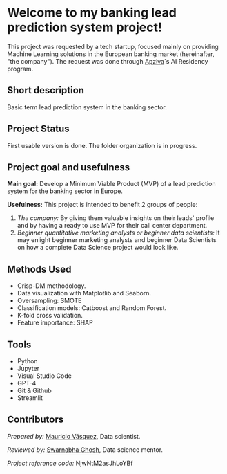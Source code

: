 # Welcome to my banking lead prediction system project!
This project was requested by a tech startup, focused mainly on providing Machine Learning solutions in the European banking market (hereinafter, "the company"). The request was done through [Apziva](https://www.apziva.com/)´s AI Residency program.

## Short description
Basic term lead prediction system in the banking sector.

## Project Status
First usable version is done. The folder organization is in progress. 

## Project goal and usefulness
**Main goal:** Develop a Minimum Viable Product (MVP) of a lead prediction system for the banking sector in Europe.

**Usefulness:** This project is intended to benefit 2 groups of people: 

1. *The company:* By giving them valuable insights on their leads' profile and by having a ready to use MVP for their call center department.  
2. *Beginner quantitative marketing analysts or beginner data scientists:*  It may enlight beginner marketing analysts and beginner Data Scientists on how a complete Data Science project would look like.  

## Methods Used
* Crisp-DM methodology.
* Data visualization with Matplotlib and Seaborn.
* Oversampling: SMOTE
* Classification models: Catboost and Random Forest.
* K-fold cross validation.
* Feature importance: SHAP

## Tools
* Python
* Jupyter
* Visual Studio Code
* GPT-4
* Git & Github
* Streamlit 

## Contributors
*Prepared by:* [Mauricio Vásquez](https://www.linkedin.com/in/mauricio-vasquez-andrade-ecuador/?locale=en_US), Data scientist.

*Reviewed by:* [Swarnabha Ghosh](https://www.linkedin.com/in/swarnabha-ghosh/), Data science mentor.

*Project reference code:* NjwNtM2asJhLoYBf
